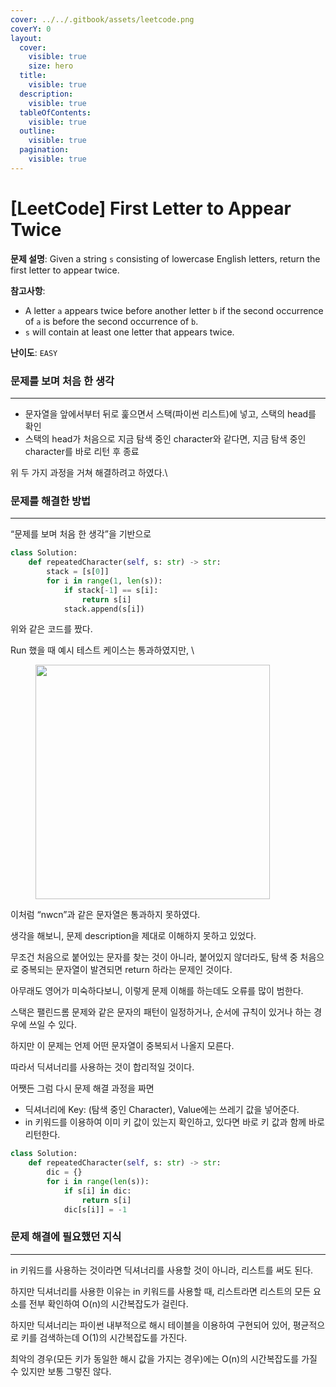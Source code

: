 ```yaml
---
cover: ../../.gitbook/assets/leetcode.png
coverY: 0
layout:
  cover:
    visible: true
    size: hero
  title:
    visible: true
  description:
    visible: true
  tableOfContents:
    visible: true
  outline:
    visible: true
  pagination:
    visible: true
---
```


# \[LeetCode] First Letter to Appear Twice

**문제 설명**: Given a string `s` consisting of lowercase English letters, return the first letter to appear twice.

**참고사항**:

* A letter `a` appears twice before another letter `b` if the second occurrence of `a` is before the second occurrence of `b`.
* `s` will contain at least one letter that appears twice.

**난이도**: `EASY`



### 문제를 보며 처음 한 생각 <a href="#undefined" id="undefined"></a>

***

* 문자열을 앞에서부터 뒤로 훑으면서 스택(파이썬 리스트)에 넣고, 스택의 head를 확인
* 스택의 head가 처음으로 지금 탐색 중인 character와 같다면, 지금 탐색 중인 character를 바로 리턴 후 종료

위 두 가지 과정을 거쳐 해결하려고 하였다.\


### 문제를 해결한 방법 <a href="#undefined" id="undefined"></a>

***

“문제를 보며 처음 한 생각”을 기반으로

```python
class Solution:
    def repeatedCharacter(self, s: str) -> str:
        stack = [s[0]]
        for i in range(1, len(s)):
            if stack[-1] == s[i]:
                return s[i]
            stack.append(s[i])
```

위와 같은 코드를 짰다.

Run 했을 때 예시 테스트 케이스는 통과하였지만, \


<figure><img src="https://velog.velcdn.com/images/juniper0917/post/7f81312c-f576-4645-8f5d-ac42cd028ece/image.png" alt="" width="375"><figcaption></figcaption></figure>

이처럼 “nwcn”과 같은 문자열은 통과하지 못하였다.

생각을 해보니, 문제 description을 제대로 이해하지 못하고 있었다.

무조건 처음으로 붙어있는 문자를 찾는 것이 아니라, 붙어있지 않더라도, 탐색 중 처음으로 중복되는 문자열이 발견되면 return 하라는 문제인 것이다.

아무래도 영어가 미숙하다보니, 이렇게 문제 이해를 하는데도 오류를 많이 범한다.

스택은 팰린드롬 문제와 같은 문자의 패턴이 일정하거나, 순서에 규칙이 있거나 하는 경우에 쓰일 수 있다.

하지만 이 문제는 언제 어떤 문자열이 중복되서 나올지 모른다.

따라서 딕셔너리를 사용하는 것이 합리적일 것이다.

어쨋든 그럼 다시 문제 해결 과정을 짜면

* 딕셔너리에 Key: (탐색 중인 Character), Value에는 쓰레기 값을 넣어준다.
* in 키워드를 이용하여 이미 키 값이 있는지 확인하고, 있다면 바로 키 값과 함께 바로 리턴한다.

```python
class Solution:
    def repeatedCharacter(self, s: str) -> str:
        dic = {}
        for i in range(len(s)):
            if s[i] in dic:
                return s[i]
            dic[s[i]] = -1
```

### 문제 해결에 필요했던 지식 <a href="#undefined" id="undefined"></a>

***

in 키워드를 사용하는 것이라면 딕셔너리를 사용할 것이 아니라, 리스트를 써도 된다.

하지만 딕셔너리를 사용한 이유는 in 키워드를 사용할 때, 리스트라면 리스트의 모든 요소를 전부 확인하여 O(n)의 시간복잡도가 걸린다.

하지만 딕셔너리는 파이썬 내부적으로 해시 테이블을 이용하여 구현되어 있어, 평균적으로 키를 검색하는데 O(1)의 시간복잡도를 가진다.

최악의 경우(모든 키가 동일한 해시 값을 가지는 경우)에는 O(n)의 시간복잡도를 가질 수 있지만 보통 그렇진 않다.
